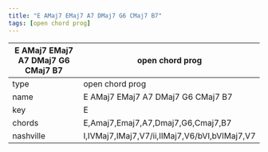 ```yaml
---
title: "E AMaj7 EMaj7 A7 DMaj7 G6 CMaj7 B7"
tags: [open chord prog]
---
```


|E AMaj7 EMaj7 A7 DMaj7 G6 CMaj7 B7|open chord prog|
|---|---|
|type|open chord prog|
|name|E AMaj7 EMaj7 A7 DMaj7 G6 CMaj7 B7|
|key|E|
|chords|E,Amaj7,Emaj7,A7,Dmaj7,G6,Cmaj7,B7|
|nashville|I,IVMaj7,IMaj7,V7/ii,IIMaj7,V6/bVI,bVIMaj7,V7|
